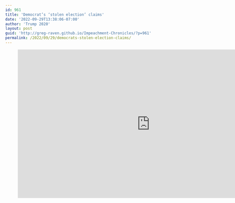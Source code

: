 ```yaml
---
id: 961
title: 'Democrat’s ‘stolen election’ claims'
date: '2022-09-29T13:38:06-07:00'
author: 'Trump 2020'
layout: post
guid: 'http://greg-raven.github.io/Impeachment-Chronicles/?p=961'
permalink: /2022/09/29/democrats-stolen-election-claims/
---
```


<figure class="wp-block-embed is-type-video is-provider-youtube wp-block-embed-youtube wp-embed-aspect-16-9 wp-has-aspect-ratio"><div class="wp-block-embed__wrapper"><iframe allow="accelerometer; autoplay; clipboard-write; encrypted-media; gyroscope; picture-in-picture" allowfullscreen="" claims="" election="" frameborder="0" height="473" src="https://www.youtube.com/embed/uoMfIkz7v6s?feature=oembed" stolen="" title="Democrat's "Stolen" Election Claims | "Stolen" 2016 Election" width="840"></iframe></div></figure>